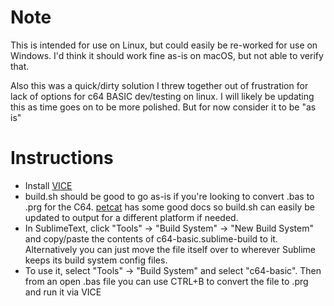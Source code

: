 # Note
This is intended for use on Linux, but could easily be re-worked for use on Windows. I'd think it should work fine as-is on macOS, but not able to verify that.

Also this was a quick/dirty solution I threw together out of frustration for lack of options for c64 BASIC dev/testing on linux. I will likely be updating this as time goes on to be more polished. But for now consider it to be "as is"

# Instructions

* Install [VICE](http://vice-emu.sourceforge.net/)
* build.sh should be good to go as-is if you're looking to convert .bas to .prg for the C64. [petcat](https://www.mankier.com/1/petcat) has some good docs so build.sh can easily be updated to output for a different platform if needed.
* In SublimeText, click "Tools" -> "Build System" -> "New Build System" and copy/paste the contents of c64-basic.sublime-build to it. Alternatively you can just move the file itself over to wherever Sublime keeps its build system config files.
* To use it, select "Tools" -> "Build System" and select "c64-basic". Then from an open .bas file you can use CTRL+B to convert the file to .prg and run it via VICE